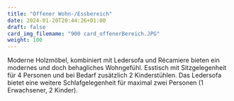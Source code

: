 ```yaml
---
title: "Offener Wohn-/Essbereich"
date: 2024-01-20T20:44:26+01:00
draft: false
card_img_filemame: "900 card_offenerBereich.JPG"
weight: 100
---
```


Moderne Holzmöbel, kombiniert mit Ledersofa und Récamiere bieten ein modernes und doch behagliches Wohngefühl. Esstisch mit Sitzgelegenheit für 4 Personen und bei Bedarf zusätzlich 2 Kinderstühlen. Das Ledersofa bietet eine weitere Schlafgelegenheit für maximal zwei Personen (1 Erwachsener, 2 Kinder).
